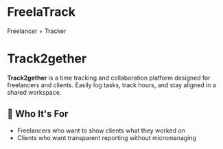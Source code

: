 # FreelaTrack
Freelancer + Tracker

# Track2gether

**Track2gether** is a time tracking and collaboration platform designed for freelancers and clients. Easily log tasks, track hours, and stay aligned in a shared workspace.

## 👥 Who It's For

- Freelancers who want to show clients what they worked on
- Clients who want transparent reporting without micromanaging
